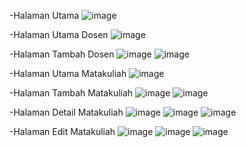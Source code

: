 -Halaman Utama
![image](https://github.com/user-attachments/assets/adcb9b6d-e7b9-4efd-96fc-9d90ea349952)

-Halaman Utama Dosen
![image](https://github.com/user-attachments/assets/1df7d61e-1527-4eb5-860a-4bba30476991)


-Halaman Tambah Dosen
![image](https://github.com/user-attachments/assets/cccafe51-dffb-478f-9491-6aaa3bb4757e)
![image](https://github.com/user-attachments/assets/8426918a-53d7-4912-9eda-b2dd3c9f283e)



-Halaman Utama Matakuliah
![image](https://github.com/user-attachments/assets/f09c3988-aec8-4159-837e-74a978cb27b0)


-Halaman Tambah Matakuliah
![image](https://github.com/user-attachments/assets/df763583-465b-4249-81e0-5e9d81c31130)
![image](https://github.com/user-attachments/assets/e5687ce7-fa6a-463b-87db-b58aae6ddefa)



-Halaman Detail Matakuliah
![image](https://github.com/user-attachments/assets/97fe6ec6-16cd-4971-905f-8e875fb6890a)
![image](https://github.com/user-attachments/assets/9c448479-af1d-41aa-a4e1-a722bf4b18b0)
![image](https://github.com/user-attachments/assets/8e47f673-0191-45c5-a1d3-1a796b12c3af)



-Halaman Edit Matakuliah
![image](https://github.com/user-attachments/assets/eadd3f8a-6240-4236-b77a-ea6411209f94)
![image](https://github.com/user-attachments/assets/70dd8ad9-fe17-45a4-8356-45d293453ba5)
![image](https://github.com/user-attachments/assets/bced76d1-c4ba-405d-97df-96e45190f318)






